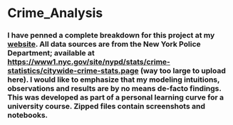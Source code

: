 # Crime_Analysis

### I have penned a complete breakdown for this project at my [website](https://www.sachinvs.ml/proj_nypd_analysis). All data sources are from the New York Police Department; available at https://www1.nyc.gov/site/nypd/stats/crime-statistics/citywide-crime-stats.page (way too large to upload here). I would like to emphasize that my modeling intuitions, observations and results are by no means de-facto findings. This was developed as part of a personal learning curve for a university course. Zipped files contain screenshots and notebooks.     
